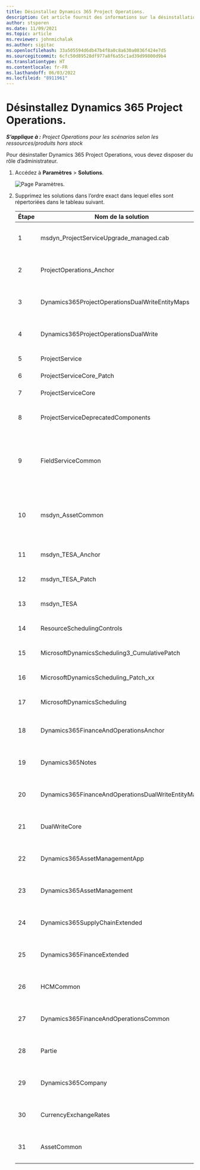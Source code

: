 ```yaml
---
title: Désinstallez Dynamics 365 Project Operations.
description: Cet article fournit des informations sur la désinstallation de Dynamics 365 Project Operations.
author: stsporen
ms.date: 11/09/2021
ms.topic: article
ms.reviewer: johnmichalak
ms.author: sigitac
ms.openlocfilehash: 33a505594d6db47b4f8a0c8a630a0836f424e7d5
ms.sourcegitcommit: 6cfc50d89528df977a8f6a55c1ad39d99800d9b4
ms.translationtype: HT
ms.contentlocale: fr-FR
ms.lasthandoff: 06/03/2022
ms.locfileid: "8911961"
---
```

# <a name="uninstall-dynamics-365-project-operations"></a>Désinstallez Dynamics 365 Project Operations. 

_**S’applique à :** Project Operations pour les scénarios selon les ressources/produits hors stock_

Pour désinstaller Dynamics 365 Project Operations, vous devez disposer du rôle d’administrateur.

1. Accédez à **Paramètres** > **Solutions**.

    ![Page Paramètres.](./media/uninstall-proj-ops-solutions.png)
  
2. Supprimez les solutions dans l’ordre exact dans lequel elles sont répertoriées dans le tableau suivant. 

    | Étape | Nom de la solution                                    | Note                                                                                         |
    |------|----------------------------------------------------|----------------------------------------------------------------------------------------------|
    | 1 | msdyn_ProjectServiceUpgrade_managed.cab            | Si elle est introuvable, ignorez cette solution.                                                            |
    | 2 | ProjectOperations_Anchor                           | Si elle est introuvable, ignorez cette solution.                                                            |
    | 3 | Dynamics365ProjectOperationsDualWriteEntityMaps    | Si elle est introuvable, ignorez cette solution.                                                            |
    | 4 | Dynamics365ProjectOperationsDualWrite              | Si elle est introuvable, ignorez cette solution.                                                            |
    | 5 | ProjectService                                     | Aucune note supplémentaire.                                                                         |
    | 6 | ProjectServiceCore_Patch                           | Aucune note supplémentaire.                                                                         |
    | 7 | ProjectServiceCore                                 | Aucune note supplémentaire.                                                                         |
    | 8 | ProjectServiceDeprecatedComponents                 | Si elle est introuvable, ignorez cette solution.                                                            |
    | 9 | FieldServiceCommon                                 | Requis pour la double écriture avec Dynamics 365 Finance ou Dynamics 365 Supply Chain Management.   |
    | 10 | msdyn_AssetCommon                                  | Requis pour la double écriture avec Dynamics 365 Finance ou Dynamics 365 Supply Chain Management.   |
    | 11 | msdyn_TESA_Anchor                                  | Requis pour Dynamics 365 Field Service.                                                     |
    | 12 | msdyn_TESA_Patch                                   | Requis pour Dynamics 365 Field Service.                                                     |
    | 13 | msdyn_TESA                                         | Requis pour Dynamics 365 Field Service.                                                     |
    | 14 | ResourceSchedulingControls                         | Requis pour Dynamics 365 Field Service.                                                     |
    | 15 | MicrosoftDynamicsScheduling3_CumulativePatch       | Requis pour Dynamics 365 Field Service.                                                     |
    | 16 | MicrosoftDynamicsScheduling_Patch_xx               | Requis pour Dynamics 365 Field Service.                                                     |
    | 17 | MicrosoftDynamicsScheduling                        | Requis pour Dynamics 365 Field Service.                                                     |
    | 18 | Dynamics365FinanceAndOperationsAnchor              | Si elle est introuvable, ignorez cette solution.                                                            |
    | 19 | Dynamics365Notes                                   | Si elle est introuvable, ignorez cette solution.                                                            |
    | 20 | Dynamics365FinanceAndOperationsDualWriteEntityMaps | Si elle est introuvable, ignorez cette solution.                                                            |
    | 21 | DualWriteCore                                      | Si elle est introuvable, ignorez cette solution.                                                            |
    | 22 | Dynamics365AssetManagementApp                      | Si elle est introuvable, ignorez cette solution.                                                            |
    | 23 | Dynamics365AssetManagement                         | Si elle est introuvable, ignorez cette solution.                                                            |
    | 24 | Dynamics365SupplyChainExtended                     | Si elle est introuvable, ignorez cette solution.                                                            |
    | 25 | Dynamics365FinanceExtended                         | Si elle est introuvable, ignorez cette solution.                                                            |
    | 26 | HCMCommon                                          | Si elle est introuvable, ignorez cette solution.                                                            |
    | 27 | Dynamics365FinanceAndOperationsCommon              | Si elle est introuvable, ignorez cette solution.                                                            |
    | 28 | Partie                                              | Si elle est introuvable, ignorez cette solution.                                                            |
    | 29 | Dynamics365Company                                 | Si elle est introuvable, ignorez cette solution.                                                            |
    | 30 | CurrencyExchangeRates                              | Si elle est introuvable, ignorez cette solution.                                                            |
    | 31 | AssetCommon                                        | Si elle est introuvable, ignorez cette solution.                                                            |
